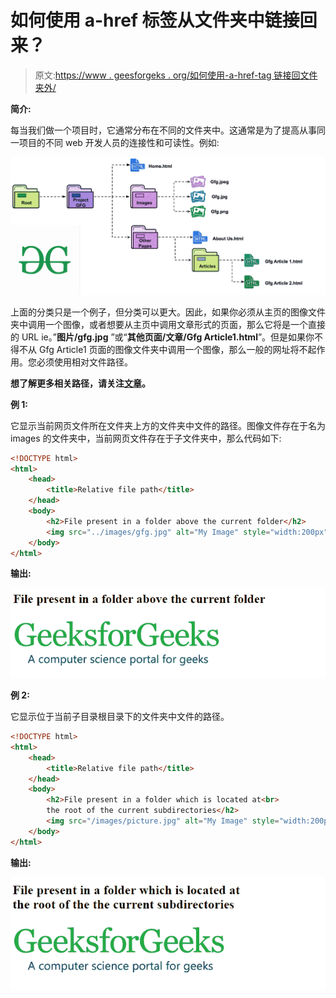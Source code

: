 # 如何使用 a-href 标签从文件夹中链接回来？

> 原文:[https://www . geesforgeks . org/如何使用-a-href-tag 链接回文件夹外/](https://www.geeksforgeeks.org/how-to-link-back-out-of-a-folder-using-the-a-href-tag/)

**简介:**

每当我们做一个项目时，它通常分布在不同的文件夹中。这通常是为了提高从事同一项目的不同 web 开发人员的连接性和可读性。例如:

![](img/514df624ef411748d3668bf2a7c0782d.png)

上面的分类只是一个例子，但分类可以更大。因此，如果你必须从主页的图像文件夹中调用一个图像，或者想要从主页中调用文章形式的页面，那么它将是一个直接的 URL ie。”**图片/gfg.jpg** ”或“**其他页面/文章/Gfg Article1.html**”。但是如果你不得不从 Gfg Article1 页面的图像文件夹中调用一个图像，那么一般的网址将不起作用。您必须使用相对文件路径。

**想了解更多相关路径，请关注[文章](https://www.geeksforgeeks.org/html-file-paths/)。**

**例 1:**

它显示当前网页文件所在文件夹上方的文件夹中文件的路径。图像文件存在于名为 images 的文件夹中，当前网页文件存在于子文件夹中，那么代码如下:

```html
<!DOCTYPE html> 
<html> 
    <head> 
        <title>Relative file path</title> 
    </head> 
    <body> 
        <h2>File present in a folder above the current folder</h2> 
        <img src="../images/gfg.jpg" alt="My Image" style="width:200px"> 
    </body> 
</html>
```

**输出:**

![](img/e1f200fada42409eaa8b719c69b3e742.png)

**例 2:**

它显示位于当前子目录根目录下的文件夹中文件的路径。

```html
<!DOCTYPE html> 
<html> 
    <head> 
        <title>Relative file path</title> 
    </head> 
    <body> 
        <h2>File present in a folder which is located at<br> 
        the root of the current subdirectories</h2> 
        <img src="/images/picture.jpg" alt="My Image" style="width:200px"> 
    </body> 
</html>
```

**输出:**

![](img/ea8c61b0fb168af313cf786550f00363.png)